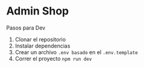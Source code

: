 # Admin Shop

Pasos para Dev

1. Clonar el repositorio
2. Instalar dependencias
3. Crear un archivo `.env basado` en el `.env.template`
4. Correr el proyecto `npm run dev`
